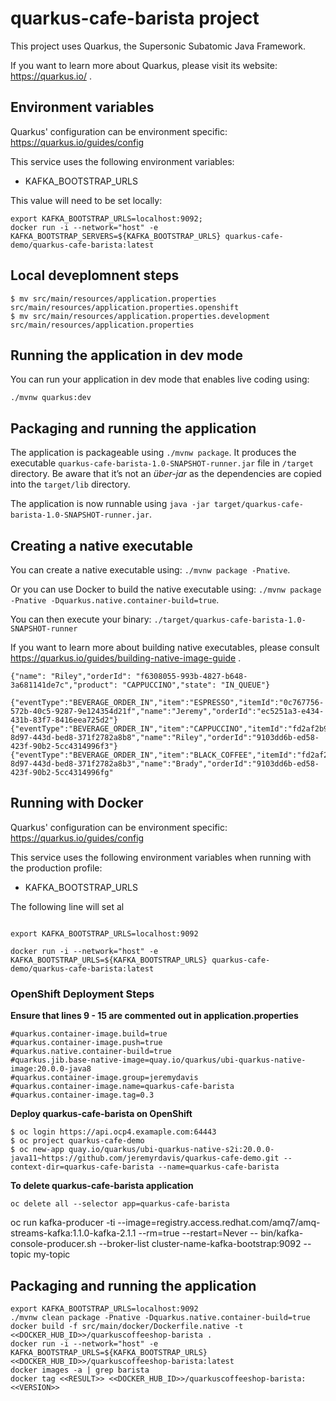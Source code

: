 # quarkus-cafe-barista project

This project uses Quarkus, the Supersonic Subatomic Java Framework.

If you want to learn more about Quarkus, please visit its website: https://quarkus.io/ .

## Environment variables

Quarkus' configuration can be environment specific: https://quarkus.io/guides/config

This service uses the following environment variables:
* KAFKA_BOOTSTRAP_URLS

This value will need to be set locally:
```
export KAFKA_BOOTSTRAP_URLS=localhost:9092;
docker run -i --network="host" -e KAFKA_BOOTSTRAP_SERVERS=${KAFKA_BOOTSTRAP_URLS} quarkus-cafe-demo/quarkus-cafe-barista:latest

```

## Local deveplomnent steps 
```
$ mv src/main/resources/application.properties src/main/resources/application.properties.openshift
$ mv src/main/resources/application.properties.development src/main/resources/application.properties
```


## Running the application in dev mode

You can run your application in dev mode that enables live coding using:
```
./mvnw quarkus:dev
```

## Packaging and running the application

The application is packageable using `./mvnw package`.
It produces the executable `quarkus-cafe-barista-1.0-SNAPSHOT-runner.jar` file in `/target` directory.
Be aware that it’s not an _über-jar_ as the dependencies are copied into the `target/lib` directory.

The application is now runnable using `java -jar target/quarkus-cafe-barista-1.0-SNAPSHOT-runner.jar`.

## Creating a native executable

You can create a native executable using: `./mvnw package -Pnative`.

Or you can use Docker to build the native executable using: `./mvnw package -Pnative -Dquarkus.native.container-build=true`.

You can then execute your binary: `./target/quarkus-cafe-barista-1.0-SNAPSHOT-runner`

If you want to learn more about building native executables, please consult https://quarkus.io/guides/building-native-image-guide .

```
{"name": "Riley","orderId": "f6308055-993b-4827-b648-3a681141de7c","product": "CAPPUCCINO","state": "IN_QUEUE"}

{"eventType":"BEVERAGE_ORDER_IN","item":"ESPRESSO","itemId":"0c767756-572b-40c5-9287-9e124354d21f","name":"Jeremy","orderId":"ec5251a3-e434-431b-83f7-8416eea725d2"}
{"eventType":"BEVERAGE_ORDER_IN","item":"CAPPUCCINO","itemId":"fd2af2b9-8d97-443d-bed8-371f2782a8b8","name":"Riley","orderId":"9103dd6b-ed58-423f-90b2-5cc4314996f3"}
{"eventType":"BEVERAGE_ORDER_IN","item":"BLACK_COFFEE","itemId":"fd2af2b9-8d97-443d-bed8-371f2782a8b3","name":"Brady","orderId":"9103dd6b-ed58-423f-90b2-5cc4314996fg"
```

## Running with Docker

Quarkus' configuration can be environment specific: https://quarkus.io/guides/config

This service uses the following environment variables when running with the production profile:
* KAFKA_BOOTSTRAP_URLS

The following line will set al

```shell

export KAFKA_BOOTSTRAP_URLS=localhost:9092 

docker run -i --network="host" -e KAFKA_BOOTSTRAP_URLS=${KAFKA_BOOTSTRAP_URLS} quarkus-cafe-demo/quarkus-cafe-barista:latest

```


### OpenShift Deployment Steps 
**Ensure that lines 9 - 15 are commented out in application.properties**
```
#quarkus.container-image.build=true
#quarkus.container-image.push=true
#quarkus.native.container-build=true
#quarkus.jib.base-native-image=quay.io/quarkus/ubi-quarkus-native-image:20.0.0-java8
#quarkus.container-image.group=jeremydavis
#quarkus.container-image.name=quarkus-cafe-barista
#quarkus.container-image.tag=0.3
```
**Deploy quarkus-cafe-barista on OpenShift**
```
$ oc login https://api.ocp4.examaple.com:64443
$ oc project quarkus-cafe-demo
$ oc new-app quay.io/quarkus/ubi-quarkus-native-s2i:20.0.0-java11~https://github.com/jeremyrdavis/quarkus-cafe-demo.git --context-dir=quarkus-cafe-barista --name=quarkus-cafe-barista
```

**To delete quarkus-cafe-barista application**
```
oc delete all --selector app=quarkus-cafe-barista
```

oc run kafka-producer -ti --image=registry.access.redhat.com/amq7/amq-streams-kafka:1.1.0-kafka-2.1.1 --rm=true --restart=Never -- bin/kafka-console-producer.sh --broker-list cluster-name-kafka-bootstrap:9092 --topic my-topic

## Packaging and running the application

```
export KAFKA_BOOTSTRAP_URLS=localhost:9092 
./mvnw clean package -Pnative -Dquarkus.native.container-build=true
docker build -f src/main/docker/Dockerfile.native -t <<DOCKER_HUB_ID>>/quarkuscoffeeshop-barista .
docker run -i --network="host" -e KAFKA_BOOTSTRAP_URLS=${KAFKA_BOOTSTRAP_URLS} <<DOCKER_HUB_ID>>/quarkuscoffeeshop-barista:latest
docker images -a | grep barista
docker tag <<RESULT>> <<DOCKER_HUB_ID>>/quarkuscoffeeshop-barista:<<VERSION>>
```
